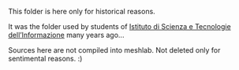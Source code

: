 
This folder is here only for historical reasons.

It was the folder used by students of [Istituto di Scienza e Tecnologie dell’Informazione][1] 
many years ago...

Sources here are not compiled into meshlab. Not deleted only for sentimental reasons. :)

[1]: https://www.isti.cnr.it/

